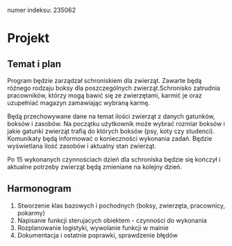 numer indeksu: 235062

# Projekt

## Temat i plan
Program będzie zarządzał schroniskiem dla zwierząt. Zawarte będą różnego rodzaju boksy dla poszczególnych zwierząt.Schronisko zatrudnia pracowników, którzy mogą bawić się ze zwierzętami, karmić je oraz uzupełniać magazyn zamawiając wybraną karmę.

Będą przechowywane dane na temat ilości zwierząt z danych gatunków, boksów i zasobów. Na początku użytkownik może wybrać rozmiar boksów i jakie gatunki zwierząt trafią do których boksów (psy, koty czy studenci). Komunikaty będą informować o konieczności wykonania zadań. Będzie wyświetlana ilość zasobów i aktualny stan zwierząt.

Po 15 wykonanych czynnościach dzień dla schroniska będzie się kończył i aktualne potrzeby zwierząt będą zmieniane na kolejny dzień.

## Harmonogram
1. Stworzenie klas bazowych i pochodnych (boksy, zwierzęta, pracownicy, pokarmy)
2. Napisanie funkcji sterujacych obiektem - czynności do wykonania
3. Rozplanowanie logistyki, wywolanie funkcji w mainie
4. Dokumentacja i ostatnie poprawki, sprawdzenie błędów
